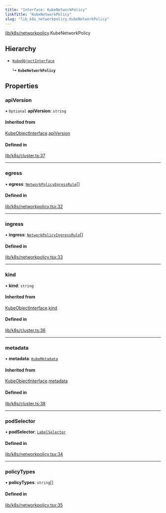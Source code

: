 ```yaml
---
title: "Interface: KubeNetworkPolicy"
linkTitle: "KubeNetworkPolicy"
slug: "lib_k8s_networkpolicy.KubeNetworkPolicy"
---
```


[lib/k8s/networkpolicy](../modules/lib_k8s_networkpolicy.md).KubeNetworkPolicy

## Hierarchy

- [`KubeObjectInterface`](lib_k8s_cluster.KubeObjectInterface.md)

  ↳ **`KubeNetworkPolicy`**

## Properties

### apiVersion

• `Optional` **apiVersion**: `string`

#### Inherited from

[KubeObjectInterface](lib_k8s_cluster.KubeObjectInterface.md).[apiVersion](lib_k8s_cluster.KubeObjectInterface.md#apiversion)

#### Defined in

[lib/k8s/cluster.ts:37](https://github.com/headlamp-k8s/headlamp/blob/1ae27053/frontend/src/lib/k8s/cluster.ts#L37)

___

### egress

• **egress**: [`NetworkPolicyEgressRule`](lib_k8s_networkpolicy.NetworkPolicyEgressRule.md)[]

#### Defined in

[lib/k8s/networkpolicy.tsx:32](https://github.com/headlamp-k8s/headlamp/blob/1ae27053/frontend/src/lib/k8s/networkpolicy.tsx#L32)

___

### ingress

• **ingress**: [`NetworkPolicyIngressRule`](lib_k8s_networkpolicy.NetworkPolicyIngressRule.md)[]

#### Defined in

[lib/k8s/networkpolicy.tsx:33](https://github.com/headlamp-k8s/headlamp/blob/1ae27053/frontend/src/lib/k8s/networkpolicy.tsx#L33)

___

### kind

• **kind**: `string`

#### Inherited from

[KubeObjectInterface](lib_k8s_cluster.KubeObjectInterface.md).[kind](lib_k8s_cluster.KubeObjectInterface.md#kind)

#### Defined in

[lib/k8s/cluster.ts:36](https://github.com/headlamp-k8s/headlamp/blob/1ae27053/frontend/src/lib/k8s/cluster.ts#L36)

___

### metadata

• **metadata**: [`KubeMetadata`](lib_k8s_cluster.KubeMetadata.md)

#### Inherited from

[KubeObjectInterface](lib_k8s_cluster.KubeObjectInterface.md).[metadata](lib_k8s_cluster.KubeObjectInterface.md#metadata)

#### Defined in

[lib/k8s/cluster.ts:38](https://github.com/headlamp-k8s/headlamp/blob/1ae27053/frontend/src/lib/k8s/cluster.ts#L38)

___

### podSelector

• **podSelector**: [`LabelSelector`](lib_k8s_cluster.LabelSelector.md)

#### Defined in

[lib/k8s/networkpolicy.tsx:34](https://github.com/headlamp-k8s/headlamp/blob/1ae27053/frontend/src/lib/k8s/networkpolicy.tsx#L34)

___

### policyTypes

• **policyTypes**: `string`[]

#### Defined in

[lib/k8s/networkpolicy.tsx:35](https://github.com/headlamp-k8s/headlamp/blob/1ae27053/frontend/src/lib/k8s/networkpolicy.tsx#L35)
